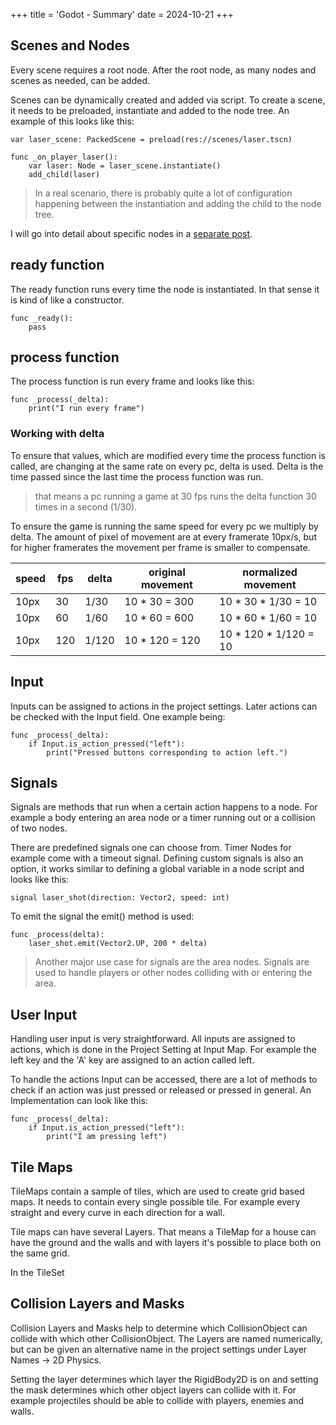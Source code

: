 +++
title = 'Godot - Summary'
date = 2024-10-21
+++

## Scenes and Nodes
Every scene requires a root node. After the root node, as many nodes and scenes as needed, can be added. 

Scenes can be dynamically created and added via script. To create a scene, it needs to be preloaded, instantiate and added to the node tree. An example of this looks like this:

``` gdscript
var laser_scene: PackedScene = preload(res://scenes/laser.tscn)

func _on_player_laser():
	var laser: Node = laser_scene.instantiate()
	add_child(laser)

```

> In a real scenario, there is probably quite a lot of configuration happening between the instantiation and adding the child to the node tree.

I will go into detail about specific nodes in a [separate post](Nodes%20in%20detail.md). 

## ready function
The ready function runs every time the node is instantiated. In that sense it is kind of like a constructor.

``` gdscript
func _ready():
	pass
```

## process function
The process function is run every frame and looks like this:

``` gdscript
func _process(_delta):
	print("I run every frame")
```

### Working with delta
To ensure that values, which are modified every time the process function is called, are changing at the same rate on every pc, delta is used. Delta is the time passed since the last time the process function was run. 

> that means a pc running a game at 30 fps runs the delta function 30 times in a second (1/30).

To ensure the game is running the same speed for every pc we multiply by delta. The amount of pixel of movement are at every framerate 10px/s, but for higher framerates the movement per frame is smaller to compensate. 

| speed | fps | delta | original movement | normalized movement     |
| ----- | --- | ----- | ----------------- | ----------------------- |
| 10px  | 30  | 1/30  | 10 * 30 = 300     | 10 \* 30 \* 1/30 = 10   |
| 10px  | 60  | 1/60  | 10 * 60 = 600     | 10 \* 60 \* 1/60 = 10   |
| 10px  | 120 | 1/120 | 10 * 120 = 120    | 10 \* 120 \* 1/120 = 10 |

## Input
Inputs can be assigned to actions in the project settings. Later actions can be checked with the Input field. One example being:

``` gdscript
func _process(_delta):
	if Input.is_action_pressed("left"):
		print("Pressed buttons corresponding to action left.")
```

## Signals
Signals are methods that run when a certain action happens to a node. For example a body entering an area node or a timer running out or a collision of two nodes.

There are predefined signals one can choose from. Timer Nodes for example come with a timeout signal. Defining custom signals is also an option, it works similar to defining a global variable in a node script and looks like this:

``` gdscript
signal laser_shot(direction: Vector2, speed: int)
```

To emit the signal the emit() method is used:

``` gdscript
func _process(delta):
	laser_shot.emit(Vector2.UP, 200 * delta)
```

> Another major use case for signals are the area nodes. Signals are used to handle players or other nodes colliding with or entering the area. 

## User Input
Handling user input is very straightforward. All inputs are assigned to actions, which is done in the Project Setting at Input Map. For example the left key and the 'A' key are assigned to an action called left.

To handle the actions Input can be accessed, there are a lot of methods to check if an action was just pressed or released or pressed in general. An Implementation can look like this:

``` gdscript
func _process(_delta):
	if Input.is_action_pressed("left"):
		print("I am pressing left")
```

## Tile Maps
TileMaps contain a sample of tiles, which are used to create grid based maps. It needs to contain every single possible tile. For example every straight and every curve in each direction for a wall. 

Tile maps can have several Layers. That means a TileMap for a house can have the ground and the walls and with layers it's possible to place both on the same grid.

In the TileSet 

## Collision Layers and Masks
Collision Layers and Masks help to determine which CollisionObject can collide with which other CollisionObject. The Layers are named numerically, but can be given an alternative name in the project settings under Layer Names -> 2D Physics. 

Setting the layer determines which layer the RigidBody2D is on and setting the mask determines which other object layers can collide with it. For example projectiles should be able to collide with players, enemies and walls. 